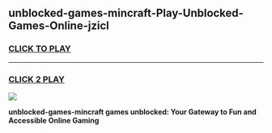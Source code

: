 
## unblocked-games-mincraft-Play-Unblocked-Games-Online-jzicl
<h3>
<a href="https://premium76.site?title=unblocked-games-mincraft&ref=25A">CLICK TO PLAY</a></h3>
<hr>

<h3>
<a href="https://premium76.site?title=unblocked-games-mincraft&ref=25A">CLICK 2 PLAY</a>
  
</h3>

<a href="https://premium76.site?title=unblocked-games-mincraft&ref=25A"><img src="https://clearcache.store/games.png"></a>


**unblocked-games-mincraft games unblocked: Your Gateway to Fun and Accessible Online Gaming**
